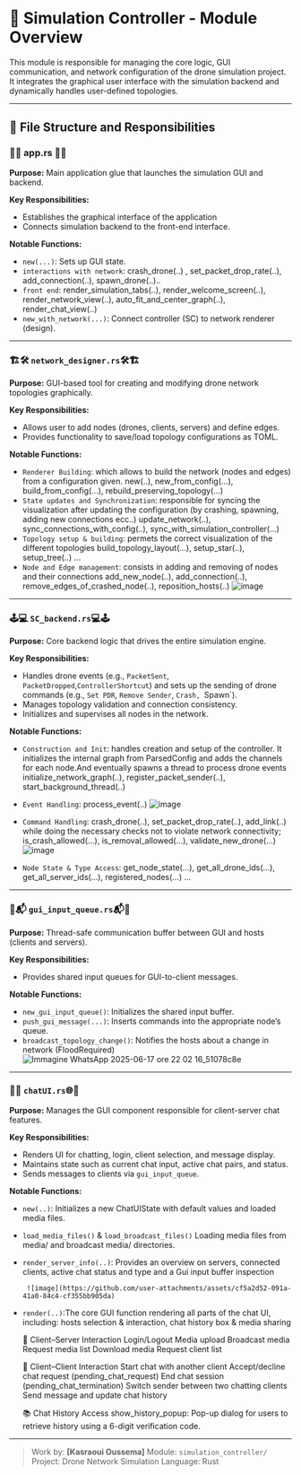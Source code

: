 # 🧠 Simulation Controller - Module Overview

This module is responsible for managing the core logic, GUI communication, and network configuration of the drone simulation project. It integrates the graphical user interface with the simulation backend and dynamically handles user-defined topologies.

---

## 📁 File Structure and Responsibilities




### 📱🎨 app.rs 🎨📱

**Purpose:** Main application glue that launches the simulation GUI and backend.

**Key Responsibilities:**

* Establishes the graphical interface of the application
* Connects simulation backend to the front-end interface.

**Notable Functions:**

* `new(...)`: Sets up GUI state.
* `interactions with network`: crash_drone(..) , set_packet_drop_rate(..), add_connection(..), spawn_drone(..)..
* `front end`: render_simulation_tabs(..), render_welcome_screen(..), render_network_view(..), auto_fit_and_center_graph(..), render_chat_view(..)
*  `new_with_network(...)`: Connect controller (SC) to network renderer (design).


---

### 🏗️🛠️  `network_designer.rs`🛠️🏗️

**Purpose:** GUI-based tool for creating and modifying drone network topologies graphically.

**Key Responsibilities:**

* Allows user to add nodes (drones, clients, servers) and define edges.
* Provides functionality to save/load topology configurations as TOML.

**Notable Functions:**

* `Renderer Building`: which allows to build the network (nodes and edges) from a configuration given.
    new(..), new_from_config(...), build_from_config(...), rebuild_preserving_topology(...)
* `State updates and Synchronization`: responsible for syncing the visualization after updating the configuration (by crashing, spawning, adding new connections ecc..)
    update_network(..), sync_connections_with_config(..), sync_with_simulation_controller(...)
* `Topology setup & building`: permets the correct visualization of the different topologies
     build_topology_layout(...), setup_star(..), setup_tree(..) ...
* `Node and Edge management`: consists in adding and removing of nodes and their connections
     add_new_node(..), add_connection(..), remove_edges_of_crashed_node(..), reposition_hosts(..)
![image](https://github.com/user-attachments/assets/f5b28981-2faf-4e7b-b2bb-9de4d4654ae9)


---
### 🕹️💻 `SC_backend.rs`💻🕹️

**Purpose:** Core backend logic that drives the entire simulation engine.

**Key Responsibilities:**

* Handles drone events  (e.g., `PacketSent`, `PacketDropped`,`ControllerShortcut`) and sets up the sending of drone commands (e.g., `Set PDR`, `Remove Sender`, `Crash, `Spawn`).
* Manages topology validation and connection consistency.
* Initializes and supervises all nodes in the network.

**Notable Functions:**

* `Construction and Init`: handles creation and setup of the controller. It initializes the internal graph from ParsedConfig and adds the channels for each node.And eventually spawns a thread to process drone events
      initialize_network_graph(..), register_packet_sender(..), start_background_thread(..)
* `Event Handling`: process_event(..)
      ![image](https://github.com/user-attachments/assets/d3927f08-4338-4d90-ac5a-1aa8c941c183)

* `Command Handling`: crash_drone(..), set_packet_drop_rate(..), add_link(..) while doing the necessary checks not to violate network connectivity; is_crash_allowed(...), is_removal_allowed(...), validate_new_drone(...)
    ![image](https://github.com/user-attachments/assets/46380d2b-c7a4-41c6-8d13-7f4c293bfdbc)

* `Node State & Type Access`: get_node_state(...), get_all_drone_ids(...), get_all_server_ids(...), registered_nodes(...) ...

---

### 📮📬 `gui_input_queue.rs`📬📮

**Purpose:** Thread-safe communication buffer between GUI and hosts (clients and servers).

**Key Responsibilities:**

* Provides shared input queues for GUI-to-client messages.

**Notable Functions:**

* `new_gui_input_queue()`: Initializes the shared input buffer.
* `push_gui_message(...)`: Inserts commands into the appropriate node’s queue.
* `broadcast_topology_change()`: Notifies the hosts about a change in network (FloodRequired) 
    ![Immagine WhatsApp 2025-06-17 ore 22 02 16_51078c8e](https://github.com/user-attachments/assets/57cab2dc-0283-4752-bf58-3fef31e10d86)

---
### 💭🌐 `chatUI.rs`🌐💭

**Purpose:** Manages the GUI component responsible for client-server chat features.

**Key Responsibilities:**

* Renders UI for chatting, login, client selection, and message display.
* Maintains state such as current chat input, active chat pairs, and status.
* Sends messages to clients via `gui_input_queue`.

**Notable Functions:**

* `new(..)`: Initializes a new ChatUIState with default values and loaded media files.
* `load_media_files()` & `load_broadcast_files()` Loading media files from media/ and broadcast media/ directories.
* `render_server_info(..)`: Provides an overview on servers, connected clients, active chat status and type and a Gui input buffer inspection

       ![image](https://github.com/user-attachments/assets/cf5a2d52-091a-41a0-84c4-cf355bb905da)

* `render(..)`:The core GUI function rendering all parts of the chat UI, including: hosts selection & interaction, chat history box & media sharing

  📡 Client–Server Interaction
Login/Logout
Media upload
Broadcast media
Request media list
Download media
Request client list

   👥 Client–Client Interaction
Start chat with another client
Accept/decline chat request (pending_chat_request)
End chat session (pending_chat_termination)
Switch sender between two chatting clients
Send message and update chat history

  📚 Chat History Access
    show_history_popup:
    Pop-up dialog for users to retrieve history using a 6-digit verification code.
---



> Work by: **\[Kasraoui Oussema]**
> Module: `simulation_controller/`
> Project: Drone Network Simulation
> Language: Rust

